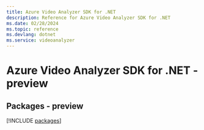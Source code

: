 ```yaml
---
title: Azure Video Analyzer SDK for .NET
description: Reference for Azure Video Analyzer SDK for .NET
ms.date: 02/28/2024
ms.topic: reference
ms.devlang: dotnet
ms.service: videoanalyzer
---
```

# Azure Video Analyzer SDK for .NET - preview
## Packages - preview
[!INCLUDE [packages](video-analyzer-index.md)]
